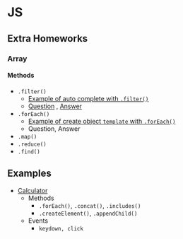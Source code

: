 # JS
## Extra Homeworks
### Array
#### Methods
- `.filter()`
    - [Example of auto complete with `.filter()`](concepts/array/js-array-filter-example.html) 
    - [Question](concepts/array/js-array-filter-question.html) , [Answer](concepts/array/js-array-filter-answer.html)
- `.forEach()`
    - [Example of create object `template` with `.forEach()`](concepts/array/js-array-foreach-example.html)
    - Question, Answer
- `.map()`
- `.reduce()`
- `.find()`



## Examples
- [Calculator](concepts/array/js-example-calculator.html)
    - Methods
        - `.forEach()`, `.concat()`, `.includes()`
        - `.createElement()`, `.appendChild()`
    - Events
        - `keydown, click`